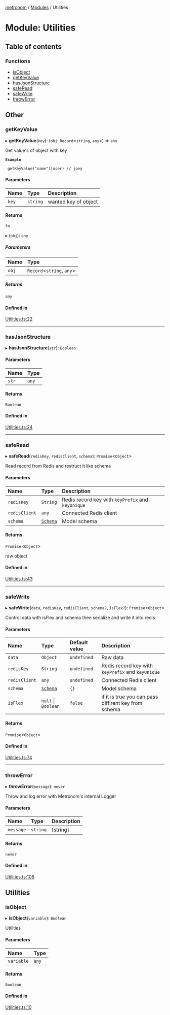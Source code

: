 [metronom](../README.md) / [Modules](../modules.md) / Utilities

# Module: Utilities

## Table of contents

### Functions

- [isObject](Utilities.md#isobject)
- [getKeyValue](Utilities.md#getkeyvalue)
- [hasJsonStructure](Utilities.md#hasjsonstructure)
- [safeRead](Utilities.md#saferead)
- [safeWrite](Utilities.md#safewrite)
- [throwError](Utilities.md#throwerror)

## Other

### getKeyValue

▸ **getKeyValue**(`key`): (`obj`: `Record`<`string`, `any`\>) => `any`

Get value's of object with key

**`Example`**

```
 getKeyValue("name")(user) // joey
```

#### Parameters

| Name | Type | Description |
| :------ | :------ | :------ |
| `key` | `string` | wanted key of object |

#### Returns

`fn`

▸ (`obj`): `any`

##### Parameters

| Name | Type |
| :------ | :------ |
| `obj` | `Record`<`string`, `any`\> |

##### Returns

`any`

#### Defined in

[Utilities.ts:22](https://github.com/saracalihan/metronom/blob/31dc5e2/lib/Utilities.ts#L22)

___

### hasJsonStructure

▸ **hasJsonStructure**(`str`): `Boolean`

#### Parameters

| Name | Type |
| :------ | :------ |
| `str` | `any` |

#### Returns

`Boolean`

#### Defined in

[Utilities.ts:24](https://github.com/saracalihan/metronom/blob/31dc5e2/lib/Utilities.ts#L24)

___

### safeRead

▸ **safeRead**(`redisKey`, `redisClient`, `schema`): `Promise`<`Object`\>

Read record from Redis and restruct it like schema

#### Parameters

| Name | Type | Description |
| :------ | :------ | :------ |
| `redisKey` | `String` | Redis record key with `keyPrefix` and `keyUnique` |
| `redisClient` | `any` | Connected Redis client |
| `schema` | [`Schema`](../interfaces/Interfaces.Schema.md) | Model schema |

#### Returns

`Promise`<`Object`\>

raw object

#### Defined in

[Utilities.ts:43](https://github.com/saracalihan/metronom/blob/31dc5e2/lib/Utilities.ts#L43)

___

### safeWrite

▸ **safeWrite**(`data`, `redisKey`, `redisClient`, `schema?`, `isFlex?`): `Promise`<`Object`\>

Control data with isFlex and schema then serialize and write it into redis

#### Parameters

| Name | Type | Default value | Description |
| :------ | :------ | :------ | :------ |
| `data` | `Object` | `undefined` | Raw data |
| `redisKey` | `String` | `undefined` | Redis record key with `keyPrefix` and `keyUnique` |
| `redisClient` | `any` | `undefined` | Connected Redis client |
| `schema` | [`Schema`](../interfaces/Interfaces.Schema.md) | `{}` | Model schema |
| `isFlex` | ``null`` \| `Boolean` | `false` | if it is true you can pass diffirent key from schema |

#### Returns

`Promise`<`Object`\>

#### Defined in

[Utilities.ts:74](https://github.com/saracalihan/metronom/blob/31dc5e2/lib/Utilities.ts#L74)

___

### throwError

▸ **throwError**(`message`): `never`

Throw and log error with Metronom's internal Logger

#### Parameters

| Name | Type | Description |
| :------ | :------ | :------ |
| `message` | `string` | {string} |

#### Returns

`never`

#### Defined in

[Utilities.ts:108](https://github.com/saracalihan/metronom/blob/31dc5e2/lib/Utilities.ts#L108)

## Utilities

### isObject

▸ **isObject**(`variable`): `Boolean`

Utilities

#### Parameters

| Name | Type |
| :------ | :------ |
| `variable` | `any` |

#### Returns

`Boolean`

#### Defined in

[Utilities.ts:10](https://github.com/saracalihan/metronom/blob/31dc5e2/lib/Utilities.ts#L10)
